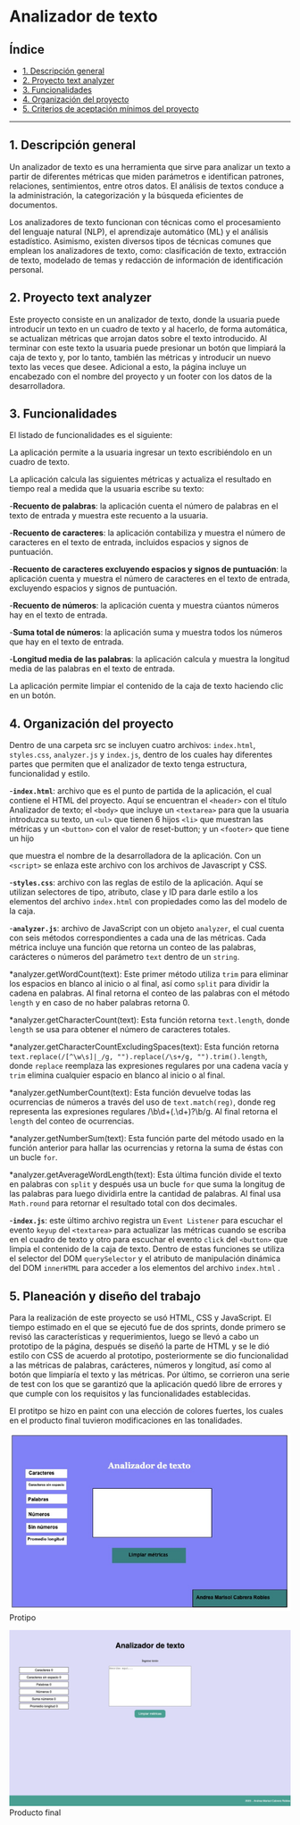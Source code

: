 
# Analizador de texto

## Índice

* [1. Descripción general](#1-descripcións-general)
* [2. Proyecto text analyzer](#2-proyecto-text-analyzer)
* [3. Funcionalidades](#3-funcionalidades)
* [4. Organización del proyecto](#4-organización-del-proyecto)
* [5. Criterios de aceptación mínimos del proyecto](#5-planeación-de-trabajo)

***

## 1. Descripción general
Un analizador de texto es una herramienta que sirve para analizar un texto a partir de diferentes métricas que miden parámetros e identifican patrones, relaciones, sentimientos, entre otros datos. El análisis de textos conduce a la administración, la categorización y la búsqueda eficientes de documentos. 

Los analizadores de texto funcionan con técnicas como el procesamiento del lenguaje natural (NLP), el aprendizaje automático (ML) y el análisis estadístico. Asimismo, existen diversos tipos de técnicas comunes que emplean los analizadores de texto, como: clasificación de texto, extracción de texto, modelado de temas y redacción de información de identificación personal.

## 2. Proyecto text analyzer
Este proyecto consiste en un analizador de texto, donde la usuaria puede introducir un texto en un cuadro de texto y al hacerlo, de forma automática, se actualizan métricas que arrojan datos sobre el texto introducido. Al terminar con este texto la usuaria puede presionar un botón que limpiará la caja de texto y, por lo tanto, también las métricas y introducir un nuevo texto las veces que desee. Adicional a esto, la página incluye un encabezado con el nombre del proyecto y un footer con los datos de la desarrolladora.

## 3. Funcionalidades
El listado de funcionalidades es el siguiente:

La aplicación permite a la usuaria ingresar un texto escribiéndolo en un cuadro de texto.

La aplicación calcula las siguientes métricas y actualiza el resultado en tiempo real a medida que la usuaria escribe su texto:

-**Recuento de palabras**: la aplicación cuenta el número de palabras en el texto de entrada y muestra este recuento a la usuaria.

-**Recuento de caracteres**: la aplicación contabiliza y muestra el número de caracteres en el texto de entrada, incluidos espacios y signos de puntuación.

-**Recuento de caracteres excluyendo espacios y signos de puntuación**: la aplicación cuenta y muestra el número de caracteres en el texto de entrada, excluyendo espacios y signos de puntuación.

-**Recuento de números**: la aplicación cuenta y muestra cúantos números hay en el texto de entrada.

-**Suma total de números**: la aplicación suma y muestra todos los números que hay en el texto de entrada.


-**Longitud media de las palabras**: la aplicación calcula y muestra la longitud media de las palabras en el texto de entrada.

La aplicación permite limpiar el contenido de la caja de texto haciendo clic en un botón.

## 4. Organización del proyecto
Dentro de una carpeta src se incluyen cuatro archivos: `index.html`, `styles.css`, `analyzer.js` y `index.js`, dentro de los cuales hay diferentes partes que permiten que el analizador de texto tenga estructura, funcionalidad y estilo.

-**`index.html`**: archivo que es el punto de partida de la aplicación, el cual contiene el HTML del proyecto. Aquí se encuentran el `<header>` con el título Analizador de texto; el `<body>` que incluye un `<textarea>` para que la usuaria introduzca su texto, un `<ul>` que tienen 6 hijos `<li>` que muestran las métricas y un `<button>` con el valor de reset-button; y un `<footer>` que tiene un hijo <p> que muestra el nombre de la desarrolladora de la aplicación. Con un `<script>` se enlaza este archivo con los archivos de Javascript y CSS. 

-**`styles.css`**: archivo con las reglas de estilo de la aplicación. Aquí se utilizan selectores de tipo, atributo, clase y ID para darle estilo a los elementos del archivo `index.html` con propiedades como las del modelo de la caja.

-**`analyzer.js`**: archivo de JavaScript con un objeto `analyzer`, el cual cuenta con seis métodos correspondientes a cada una de las métricas. Cada métrica incluye una función que retorna un conteo de las palabras, carácteres o números del parámetro `text` dentro de un `string`. 

*analyzer.getWordCount(text): Este primer método utiliza `trim` para eliminar los espacios en blanco al inicio o al final, así como `split` para dividir la cadena en palabras. Al final retorna el conteo de las palabras con el método `length` y en caso de no haber palabras retorna 0. 

*analyzer.getCharacterCount(text): Esta función retorna `text.length`, donde `length` se usa para obtener el número de caracteres totales. 

*analyzer.getCharacterCountExcludingSpaces(text): Esta función retorna `text.replace(/[^\w\s]|_/g, "").replace(/\s+/g, "").trim().length`, donde `replace` reemplaza las expresiones regulares por una cadena vacía y `trim` elimina cualquier espacio en blanco al inicio o al final. 

*analyzer.getNumberCount(text): Esta función devuelve todas las ocurrencias de números a través del uso de `text.match(reg)`, donde reg representa las expresiones regulares /\b\d+(\.\d+)?\b/g. Al final retorna el `length` del conteo de ocurrencias.

*analyzer.getNumberSum(text): Esta función parte del método usado en la función anterior para hallar las ocurrencias y retorna la suma de éstas con un bucle `for`.

*analyzer.getAverageWordLength(text): Esta última función divide el texto en palabras con `split` y después usa un bucle `for` que suma la longitug de las palabras para luego dividirla entre la cantidad de palabras. Al final usa  `Math.round` para retornar el resultado total con dos decimales.

-**`index.js`**: este último archivo registra un `Event Listener` para escuchar el evento `keyup` del `<textarea>` para actualizar las métricas cuando se escriba en el cuadro de texto y otro para escuchar el evento `click` del `<button>` que limpia el contenido de la caja de texto. Dentro de estas funciones se utiliza el selector del DOM `querySelector` y el atributo de manipulación dinámica del DOM `innerHTML` para acceder a los elementos del archivo `index.html` .


## 5. Planeación y diseño del trabajo 
Para la realización de este proyecto se usó HTML, CSS y JavaScript. El tiempo estimado en el que se ejecutó fue de dos sprints, donde primero se revisó las características y requerimientos, luego se llevó a cabo un prototipo de la página, después se diseñó la parte de HTML y se le dió estilo con CSS de acuerdo al prototipo, posteriormente se dio funcionalidad a las métricas de palabras, carácteres, números y longitud, así como al botón que limpiaría el texto y las métricas. Por último, se corrieron una serie de test con los que se garantizó que la aplicación quedó libre de errores y que cumple con los requisitos y las funcionalidades establecidas. 

El protitpo se hizo en paint con una elección de colores fuertes, los cuales en el producto final tuvieron modificaciones en las tonalidades. 

![Prototipo](/untitled.jpg)
Protipo

![Producto final](/productofinal.png)
Producto final